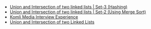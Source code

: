  - [Union and Intersection of two linked lists | Set-3 (Hashing)](https://www.geeksforgeeks.org/union-intersection-two-linked-lists-set-3-hashing/)
- [Union and Intersection of two linked lists | Set-2 (Using Merge Sort)](https://www.geeksforgeeks.org/union-intersection-two-linked-lists-set-2-using-merge-sort/)
- [Komli Media Interview Experience](https://www.geeksforgeeks.org/komli-media-interview-experience/)
- [Union and Intersection of two Linked Lists](https://www.geeksforgeeks.org/union-and-intersection-of-two-linked-lists/)